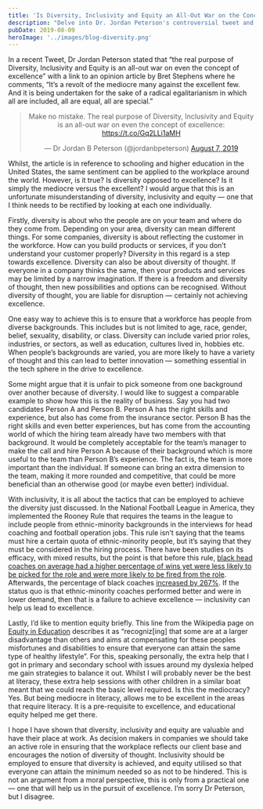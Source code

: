 ```yaml
---
title: 'Is Diversity, Inclusivity and Equity an All-Out War on the Concept of Excellence?'
description: "Delve into Dr. Jordan Peterson's controversial tweet and the broader implications for education and the workplace"
pubDate: 2019-08-09
heroImage: '../images/blog-diversity.png'
---
```


In a recent Tweet, Dr Jordan Peterson stated that “the real purpose of Diversity, Inclusivity and Equity is an all-out war on even the concept of excellence” with a link to an opinion article by Bret Stephens where he comments, “It’s a revolt of the mediocre many against the excellent few. And it is being undertaken for the sake of a radical egalitarianism in which all are included, all are equal, all are special.”

<div align="center">
  <blockquote class="twitter-tweet"><p lang="en" dir="ltr">Make no mistake. The real purpose of Diversity, Inclusivity and Equity is an all-out war on even the concept of excellence: <a href="https://t.co/Gq2LLi1aMH">https://t.co/Gq2LLi1aMH</a></p>&mdash; Dr Jordan B Peterson (@jordanbpeterson) <a href="https://twitter.com/jordanbpeterson/status/1159128714816438274?ref_src=twsrc%5Etfw">August 7, 2019</a></blockquote> <script async src="https://platform.twitter.com/widgets.js" charset="utf-8"></script>
</div>

Whilst, the article is in reference to schooling and higher education in the United States, the same sentiment can be applied to the workplace around the world. However, is it true? Is diversity opposed to excellence? Is it simply the mediocre versus the excellent? I would argue that this is an unfortunate misunderstanding of diversity, inclusivity and equity — one that I think needs to be rectified by looking at each one individually.

Firstly, diversity is about who the people are on your team and where do they come from. Depending on your area, diversity can mean different things. For some companies, diversity is about reflecting the customer in the workforce. How can you build products or services, if you don’t understand your customer properly? Diversity in this regard is a step towards excellence. Diversity can also be about diversity of thought. If everyone in a company thinks the same, then your products and services may be limited by a narrow imagination. If there is a freedom and diversity of thought, then new possibilities and options can be recognised. Without diversity of thought, you are liable for disruption — certainly not achieving excellence.

One easy way to achieve this is to ensure that a workforce has people from diverse backgrounds. This includes but is not limited to age, race, gender, belief, sexuality, disability, or class. Diversity can include varied prior roles, industries, or sectors, as well as education, cultures lived in, hobbies etc. When people’s backgrounds are varied, you are more likely to have a variety of thought and this can lead to better innovation — something essential in the tech sphere in the drive to excellence.

Some might argue that it is unfair to pick someone from one background over another because of diversity. I would like to suggest a comparable example to show how this is the reality of business. Say you had two candidates Person A and Person B. Person A has the right skills and experience, but also has come from the insurance sector. Person B has the right skills and even better experiences, but has come from the accounting world of which the hiring team already have two members with that background. It would be completely acceptable for the team’s manager to make the call and hire Person A because of their background which is more useful to the team than Person B’s experience. The fact is, the team is more important than the individual. If someone can bring an extra dimension to the team, making it more rounded and competitive, that could be more beneficial than an otherwise good (or maybe even better) individual.

With inclusivity, it is all about the tactics that can be employed to achieve the diversity just discussed. In the National Football League in America, they implemented the Rooney Rule that requires the teams in the league to include people from ethnic-minority backgrounds in the interviews for head coaching and football operation jobs. This rule isn’t saying that the teams must hire a certain quota of ethnic-minority people, but it’s saying that they must be considered in the hiring process. There have been studies on its efficacy, with mixed results, but the point is that before this rule, [black head coaches on average had a higher percentage of wins yet were less likely to be picked for the role and were more likely to be fired from the role](http://media.wix.com/ugd/520423_24cb6412ed2758c7204b7864022ebb5d.pdf). Afterwards, the percentage of black coaches [increased by 267%](https://www.nyulawreview.org/issues/volume-82-number-3/tackling-unconscious-bias-in-hiring-practices-the-plight-of-the-rooney-rule/). If the status quo is that ethnic-minority coaches performed better and were in lower demand, then that is a failure to achieve excellence — inclusivity can help us lead to excellence.

Lastly, I’d like to mention equity briefly. This line from the Wikipedia page on [Equity in Education](https://en.wikipedia.org/wiki/Educational_equity) describes it as “recogniz[ing] that some are at a larger disadvantage than others and aims at compensating for these peoples misfortunes and disabilities to ensure that everyone can attain the same type of healthy lifestyle”. For this, speaking personally, the extra help that I got in primary and secondary school with issues around my dyslexia helped me gain strategies to balance it out. Whilst I will probably never be the best at literacy, these extra help sessions with other children in a similar boat meant that we could reach the basic level required. Is this the mediocracy? Yes. But being mediocre in literacy, allows me to be excellent in the areas that require literacy. It is a pre-requisite to excellence, and educational equity helped me get there.

I hope I have shown that diversity, inclusivity and equity are valuable and have their place at work. As decision makers in companies we should take an active role in ensuring that the workplace reflects our client base and encourages the notion of diversity of thought. Inclusivity should be employed to ensure that diversity is achieved, and equity utilised so that everyone can attain the minimum needed so as not to be hindered. This is not an argument from a moral perspective, this is only from a practical one — one that will help us in the pursuit of excellence. I’m sorry Dr Peterson, but I disagree.